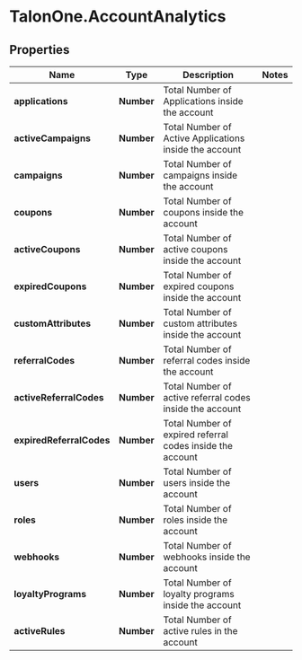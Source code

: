 # TalonOne.AccountAnalytics

## Properties

Name | Type | Description | Notes
------------ | ------------- | ------------- | -------------
**applications** | **Number** | Total Number of Applications inside the account | 
**activeCampaigns** | **Number** | Total Number of Active Applications inside the account | 
**campaigns** | **Number** | Total Number of campaigns inside the account | 
**coupons** | **Number** | Total Number of coupons inside the account | 
**activeCoupons** | **Number** | Total Number of active coupons inside the account | 
**expiredCoupons** | **Number** | Total Number of expired coupons inside the account | 
**customAttributes** | **Number** | Total Number of custom attributes inside the account | 
**referralCodes** | **Number** | Total Number of referral codes inside the account | 
**activeReferralCodes** | **Number** | Total Number of active referral codes inside the account | 
**expiredReferralCodes** | **Number** | Total Number of expired referral codes inside the account | 
**users** | **Number** | Total Number of users inside the account | 
**roles** | **Number** | Total Number of roles inside the account | 
**webhooks** | **Number** | Total Number of webhooks inside the account | 
**loyaltyPrograms** | **Number** | Total Number of loyalty programs inside the account | 
**activeRules** | **Number** | Total Number of active rules in the account | 


